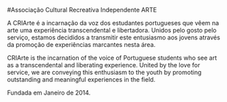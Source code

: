 #Associação Cultural Recreativa Independente ARTE

A CRIArte é a incarnação da voz dos estudantes portugueses que vêem na arte uma experiência transcendental e libertadora. Unidos pelo gosto pelo serviço, estamos decididos a transmitir este entusiasmo aos jovens através da promoção de experiências marcantes nesta área.

CRIArte is the incarnation of the voice of Portuguese students who see art as a transcendental and liberating experience. United by the love for service, we are conveying this enthusiasm to the youth by promoting outstanding and meaningful experiences in the field.

Fundada em Janeiro de 2014.
